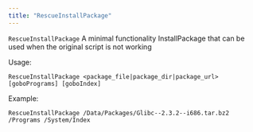 ```yaml
---
title: "RescueInstallPackage"
---
```



`RescueInstallPackage`
A minimal functionality InstallPackage that can be used when the original script is not working

Usage:
```
RescueInstallPackage <package_file|package_dir|package_url> [goboPrograms] [goboIndex]
```

Example:
```
RescueInstallPackage /Data/Packages/Glibc--2.3.2--i686.tar.bz2 /Programs /System/Index
```
